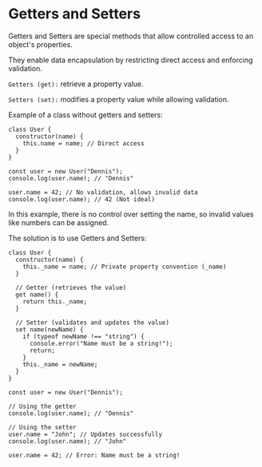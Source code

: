 # Getters and Setters


Getters and Setters are special methods that allow controlled access to an object's properties.

They enable data encapsulation by restricting direct access and enforcing validation.

`Getters (get):` retrieve a property value.

`Setters (set):` modifies a property value while allowing validation.

Example of a class without getters and setters:

```
class User {
  constructor(name) {
    this.name = name; // Direct access
  }
}

const user = new User("Dennis");
console.log(user.name); // "Dennis"

user.name = 42; // No validation, allows invalid data
console.log(user.name); // 42 (Not ideal)
```

In this example, there is no control over setting the name, so invalid values like numbers can be assigned.


The solution is to use Getters and Setters:

```
class User {
  constructor(name) {
    this._name = name; // Private property convention (_name)
  }

  // Getter (retrieves the value)
  get name() {
    return this._name;
  }

  // Setter (validates and updates the value)
  set name(newName) {
    if (typeof newName !== "string") {
      console.error("Name must be a string!");
      return;
    }
    this._name = newName;
  }
}

const user = new User("Dennis");

// Using the getter
console.log(user.name); // "Dennis"

// Using the setter
user.name = "John"; // Updates successfully
console.log(user.name); // "John"

user.name = 42; // Error: Name must be a string!
```